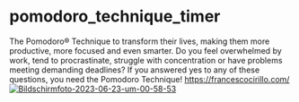 # pomodoro_technique_timer
The Pomodoro® Technique to transform their lives, making them more productive, more focused and even smarter.  Do you feel overwhelmed by work, tend to procrastinate, struggle with concentration or have problems meeting demanding deadlines? If you answered yes to any of these questions, you need the Pomodoro Technique! https://francescocirillo.com/
<a href="https://ibb.co/W2j7VgM"><img src="https://i.ibb.co/bKDYbzC/Bildschirmfoto-2023-06-23-um-00-58-53.png" alt="Bildschirmfoto-2023-06-23-um-00-58-53" border="0"></a>
